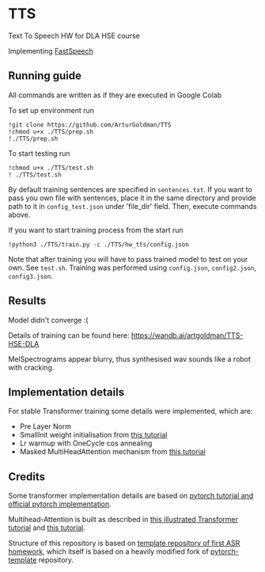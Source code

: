 # TTS
Text To Speech HW for DLA HSE course

Implementing [FastSpeech](https://arxiv.org/pdf/1905.09263.pdf)

## Running guide

All commands are written as if they are executed in Google Colab

To set up environment run
```
!git clone https://github.com/ArturGoldman/TTS
!chmod u+x ./TTS/prep.sh
!./TTS/prep.sh
```

To start testing run
```
!chmod u+x ./TTS/test.sh
! ./TTS/test.sh
```

By default training sentences are specified in `sentences.txt`. If you want to pass you own file with sentences,
place it in the same directory and provide path to it in `config_test.json` under 'file_dir' field. Then, execute commands above.

If you want to start training process from the start run
```
!python3 ./TTS/train.py -c ./TTS/hw_tts/config.json
```
Note that after training you will have to pass trained model to test on your own. See `test.sh`. Training was performed using `config.json`, `config2.json`, `config3.json`.

## Results
Model didn't converge :(

Details of training can be found here: https://wandb.ai/artgoldman/TTS-HSE-DLA

MelSpectrograms appear blurry, thus synthesised wav sounds like a robot with cracking.

## Implementation details
For stable Transformer training some details were implemented, which are:
- Pre Layer Norm
- SmallInit weight initialisation from [this tutorial](https://tnq177.github.io/data/transformers_without_tears.pdf)
- Lr warmup with OneCycle cos annealing
- Masked MultiHeadAttention mechanism from [this tutorial](https://uvadlc-notebooks.readthedocs.io/en/latest/tutorial_notebooks/tutorial6/Transformers_and_MHAttention.html)

## Credits
Some transformer implementation details are based on 
[pytorch tutorial and official pytorch implementation](https://pytorch.org/tutorials/beginner/translation_transformer.html).

Multihead-Attention is built as described in [this illustrated Transformer tutorial](https://jalammar.github.io/illustrated-transformer/) and 
[this tutorial](https://uvadlc-notebooks.readthedocs.io/en/latest/tutorial_notebooks/tutorial6/Transformers_and_MHAttention.html).

Structure of this repository is based on [template repository of first ASR homework](https://github.com/WrathOfGrapes/asr_project_template),
which itself is based on a heavily modified fork
of [pytorch-template](https://github.com/victoresque/pytorch-template) repository.
